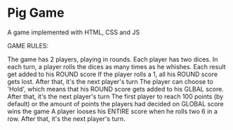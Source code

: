 # Pig Game
A game implemented with HTML, CSS and JS



GAME RULES:

The game has 2 players, playing in rounds.
Each player has two dices.
In each turn, a player rolls the dices as many times as he whishes. Each result get added to his ROUND score
If the player rolls a 1, all his ROUND score gets lost. After that, it's the next player's turn
The player can choose to 'Hold', which means that his ROUND score gets added to his GLBAL score. After that, it's the next player's turn
The first player to reach 100 points (by default) or the amount of points the players had decided on GLOBAL score wins the game
A player looses his ENTIRE score when he rolls two 6 in a row. After that, it's the next player's turn.
